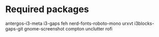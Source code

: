 # Required packages
antergos-i3-meta
i3-gaps
feh
nerd-fonts-roboto-mono
urxvt
i3blocks-gaps-git
gnome-screenshot
compton
unclutter
rofi
